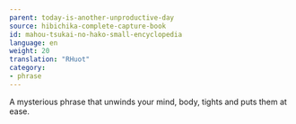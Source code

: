 ```yaml
---
parent: today-is-another-unproductive-day
source: hibichika-complete-capture-book
id: mahou-tsukai-no-hako-small-encyclopedia
language: en
weight: 20
translation: "RHuot"
category:
- phrase
---
```


A mysterious phrase that unwinds your mind, body, tights and puts them at ease.
